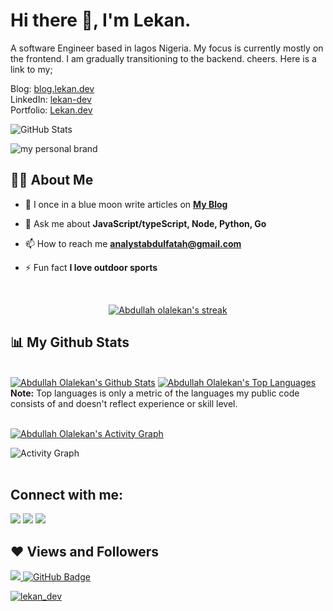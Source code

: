 ### <h1> Hi there 👋, I'm Lekan. </h1>
A software Engineer based in lagos Nigeria. My focus is currently mostly on the frontend. I am gradually transitioning to the backend. cheers. 
Here is a link to my;
<div> Blog: <a href="https://blog.lekan.dev/" target="_blank"> blog.lekan.dev</a></div>
<div>LinkedIn: <a href="https://www.linkedin.com/in/lekan-dev" target="_blank" > lekan-dev</a></div>
<div>Portfolio: <a href="https://www.lekan.dev/" target="_blank" > Lekan.dev</a></div>


![GitHub Stats](https://github-readme-stats.vercel.app/api?username=olaleykhan&&show_icons=true&title_color=ffffff&icon_color=bb2acf&text_color=daf7dc&bg_color=151515)

![my personal brand](https://lh3.googleusercontent.com/fife/AK0iWDx_n4n_aRIhCyOW9cz5EgN8mAS0ACI-fBdFrHChTnGmX_fR1Uuw_zMHt4KFt2wO_ylFbcUXMqBgfsclDnTdHNj8xl1szU2KCCQoQgDVtF4u39LDhRPOHz_b4E8Iu4HpF-Ln2vIhE16VnOCSypw7micXzqk9QB5AP0nzDqqgCSXlGwSyN1840dQmMizmAkLIAy16kzWxw3YvhnT_WGGLyPs16tk4OPqt5fip16QzrDz0KTmBqNsMl3cXtGVGl7XqJANXROAuSlxcv7EefbBeHoFUick-8GJpU_m-Yj_MElhysmxLNp69yXIo4kx5SFOz2YWrKQX38kA_wB7sKzt0bVT-sbRnQXAGPOi8efbh-7V7m3PGsZopfU8mQ2-eBG1eieRwuO83DUY_AdnpV3bITgyLd0K1YWfwj2WTXX4NEEiPRpnb03kpWkqMmIRB0Blm4zd4A4sSekru_p592wSwph3L5WGCNnKXYiWHJ6zHvmdtG_Rk3Us7mlXI_wqf3JNCUXNjzFZIG4SehZ54Gb5ERNeUm3RLdDFEYwS6Z0Kv7kmanEMpn-xoEv9nFF6PjwprsT4fXEnwy7I57BKlg7V1HYOk8cIOusbwqjXeqX-9qPOQR_-judzCmXDMbZopehwSXWZ2yOcMFjeQEh0ksf-47XNsfqtQg-12kS2e9r2oo6agSCpH4MAyxw_zyn1tWOoS_40vwmeVKmZaCbNPWgnzNwWd4Or1No_fqa8ADoRCFxXlM7lkLHcyKW4VKp1rRgWvfChd0CSri5ZnMf8uq7qYmwOE43F_7ThbX6ZpiH-IQUf-zyWjf2FURTHXgTHl7jJ7Hi2tQcC6PRn2Z3m1iOI1JAt36OZibS3YEJDIND32148abMT-J5oxusygVfhBrD_9NIUUMx1KHL56Qn7Z1GNzbhbDEw_8rsLHiHfNgPLo6nNcX-PoyOc8d_hMUouOZXQVXTErli6RvY-LsHTH2R6HcLHD1P8ViTbvP9f3uaeaZplL7DY55iqDsW0WBn-387zVvOsZ4jVI4ugo0oJ-g8vIF88wNEJe5P76Ib87ZT_NOP7TLMRKqHh_WWcaxy3jtRp8CGPIOJ0OlTkyQBioHmhuQ9KRAZbuWgVmreLbv0lH_8dxbG6n1SFIaPFFkDR1QzbIk4EMvWdBooq4bdB3hb2YpqwMZoBwqvSzersBkxGXtUlK3KTWYBM8w3fel1PFIrOePibdp4rMCr7zWNChKayapX6TJQ7-csfVI9K6nMl0M5woolhML1fmFTTPDBm4N4rBAOsQMR-mvlSrvUb7wI7k2Y1LXw3v9yw1CoFKCRrGYLb8xLkAVuvvBmIpVDCynrEhV-aajzV4uLwj6BVS8WWtBaB-EBQga2yiKZIzxYiZWmPzDkWNP3C8SXNU55sJ1FVFHkOHMWJCxjdDsrHFU65fdDFXOb-BCc0OQRuV3UfnvbnXCo7_9DWXkXhI4l01ruyT4syF2Omjps2xdKHMnY4nEIYJZ4RmsXFveN5h5tc9Ajgu4smeTt9T47HHVaJZBqIgosRm-bWYQ6R5hS1judLFVXqZFXFSPSXqeNcHIonfOsNr-Y1-w4isiluP0lHGXwxHkHDEiSEJIJZ9dM4otzu4H3xgFGXF-iAW6HI0AYCI10I5aCFGEof_owX50IDAK9pL7AQn4VlR79-e_in78PnyfPgST3nfLwPq-UOeYwM8xoB8g1anDykf8gyr6W_9kuWGMDwrAB5yoLMMeR9aN7caNw-fDfv2WJpBMj_bKzmAegN7XfUBl-ZO2H6YFlc3aAuAnbfXLp2MjkZeXSseLCiEsEiypsx6rw7Zpa2zzSImVJiYzY_8ROgC0nbrTBLZShd-2FdYvKgSuSXkiR_M174-IMWMNzf3r5NmP4Gu3N-4XqYKfxT-iAGZCBO9wPCkYGLSFlb4URMnAxthoiWURynSQ2z92T0TnaeVjwR4OJm-4a8GM3_ie-BON0ngNZiz5CNIQfrlie-lcfrmg9lGpoOjDlNegF1CB8qnXQi3srpq1YdgKxrVJhYiamJZme09DF9PvcwcOYk7IEXdCkNxyFWDiCUhkCbX8RH9Wxbl3ZDHF8Ug1PEGDogYl09uf8a__vfWQLBOMG101aFcfpJjQNsG5qHK95dx-vaJ7ICFWFAaINdNSJYCbajcWs8=s1087-w1087-h990-no?authuser=0)


## 🙋‍♂️ About Me

- 📝 I once in a blue moon write articles on **[My Blog](https://blog.lekan.dev/)**

- 💬 Ask me about **JavaScript/typeScript, Node, Python, Go**

- 📫 How to reach me **analystabdulfatah@gmail.com**

- ⚡ Fun fact **I love outdoor sports**



<!-- [![React Badge](https://img.shields.io/badge/-React-61DBFB?style=for-the-badge&labelColor=black&logo=react&logoColor=61DBFB)](#)  [![Javascript Badge](https://img.shields.io/badge/-Javascript-F0DB4F?style=for-the-badge&labelColor=black&logo=javascript&logoColor=F0DB4F)](#) [![Typescript Badge](https://img.shields.io/badge/-Typescript-007acc?style=for-the-badge&labelColor=black&logo=typescript&logoColor=007acc)](#) [![Nodejs Badge](https://img.shields.io/badge/-Nodejs-3C873A?style=for-the-badge&labelColor=black&logo=node.js&logoColor=3C873A)](#) [![GraphQL Badge](https://img.shields.io/badge/-GraphQl-e535ab?style=for-the-badge&labelColor=black&logo=node.js&logoColor=e535ab)](#) -->
<br/>

<p align="center">
    <a href="https://github.com/olaleykhan/github-readme-streak-stats">
        <img title="🔥 Get streak stats for your profile at git.io/streak-stats" alt="Abdullah olalekan's streak" src="https://github-readme-streak-stats.herokuapp.com/?user=olaleykhan&theme=black-ice&hide_border=true&stroke=0000&background=060A0CD0"/>
    </a>
</p>


## 📊 My Github Stats

  <br/>
    <a href="https://github.com/olaleykhan/github-readme-stats"><img alt="Abdullah Olalekan's Github Stats" src="https://github-readme-stats.vercel.app/api?username=olaleykhan&show_icons=true&count_private=true&theme=react&hide_border=true&bg_color=0D1117" /></a>
  <a href="https://github.com/olaleykhan/github-readme-stats"><img alt="Abdullah Olalekan's Top Languages" src="https://github-readme-stats.vercel.app/api/top-langs/?username=olaleykhan&langs_count=8&count_private=true&layout=compact&theme=react&hide_border=true&bg_color=0D1117" /></a>
  <br/>
  <b>Note:</b> Top languages is only a metric of the languages my public code consists of and doesn't reflect experience or skill level.


<br/>
<br/>

<a href="https://github.com/olaleykhan/github-readme-activity-graph"><img alt="Abdullah Olalekan's  Activity Graph" src="https://activity-graph.herokuapp.com/graph?username=olaleykhan&bg_color=0D1117&color=5BCDEC&line=5BCDEC&point=FFFFFF&hide_border=true" /></a>

<img src="https://activity-graph.herokuapp.com/graph?username=olaleykhan&bg_color=0D1117&color=5BCDEC&line=5BCDEC&point=FFFFFF&hide_border=true" alt="Activity Graph">


<br/>
<br/>

## Connect with me:
<p align="left">

<a href = "https://www.linkedin.com/in/olalekan-abdulfatah-a8112198/"><img src="https://img.icons8.com/fluent/48/000000/linkedin.png"/></a>
<a href = "https://twitter.com/"><img src="https://img.icons8.com/fluent/48/000000/twitter.png"/></a>
<a href = "https://www.instagram.com/olaleykhan/"><img src="https://img.icons8.com/fluent/48/000000/instagram-new.png"/></a>
<!-- <a href = "https://www.youtube.com/channel/UC-NXT1lYAOPa3lrgWXqvuHA"><img src="https://img.icons8.com/color/48/000000/youtube-play.png"/></a> -->

</p>

## ❤ Views and Followers
<a href="https://github.com/Meghna-DAS/github-profile-views-counter">
    <img src="https://komarev.com/ghpvc/?username=olaleykhan">
</a>
<a href="https://github.com/olaleykhan?tab=followers"><img src="https://img.shields.io/github/followers/olaleykhan?label=Followers&style=social" alt="GitHub Badge"></a>

<p align="left"> <a href="https://twitter.com/lekan_dev" target="blank"><img src="https://img.shields.io/twitter/follow/lekan_dev?logo=twitter&style=for-the-badge" alt="lekan_dev" /></a> </p>
